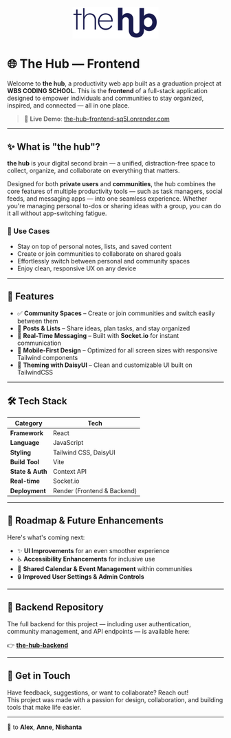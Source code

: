 <p align="center">
  <img src="./public/hub-dark.svg" alt="The Hub Logo" width="200"/>
</p>

# 🌐 The Hub — Frontend

Welcome to **the hub**, a productivity web app built as a graduation project at **WBS CODING SCHOOL**. This is the **frontend** of a full-stack application designed to empower individuals and communities to stay organized, inspired, and connected — all in one place.

> 🔗 **Live Demo**: [the-hub-frontend-sq5l.onrender.com](https://the-hub-frontend-sq5l.onrender.com)

---

## ✨ What is "the hub"?

**the hub** is your digital second brain — a unified, distraction-free space to collect, organize, and collaborate on everything that matters.

Designed for both **private users** and **communities**, the hub combines the core features of multiple productivity tools — such as task managers, social feeds, and messaging apps — into one seamless experience. Whether you're managing personal to-dos or sharing ideas with a group, you can do it all without app-switching fatigue.

### 🌱 Use Cases

- Stay on top of personal notes, lists, and saved content
- Create or join communities to collaborate on shared goals
- Effortlessly switch between personal and community spaces
- Enjoy clean, responsive UX on any device

---

## 🚀 Features

- ✅ **Community Spaces** – Create or join communities and switch easily between them
- 📝 **Posts & Lists** – Share ideas, plan tasks, and stay organized
- 💬 **Real-Time Messaging** – Built with **Socket.io** for instant communication
- 📱 **Mobile-First Design** – Optimized for all screen sizes with responsive Tailwind components
- 🎨 **Theming with DaisyUI** – Clean and customizable UI built on TailwindCSS

---

## 🛠️ Tech Stack

| Category        | Tech                              |
|----------------|-----------------------------------|
| **Framework**   | React                             |
| **Language**    | JavaScript                        |
| **Styling**     | Tailwind CSS, DaisyUI             |
| **Build Tool**  | Vite                              |
| **State & Auth**| Context API                       |
| **Real-time**   | Socket.io                         |
| **Deployment**  | Render (Frontend & Backend)       |

---

## 🔮 Roadmap & Future Enhancements

Here's what's coming next:

- ✨ **UI Improvements** for an even smoother experience
- ♿ **Accessibility Enhancements** for inclusive use
- 📆 **Shared Calendar & Event Management** within communities
- 🔒 **Improved User Settings & Admin Controls**

---

## 🧠 Backend Repository

The full backend for this project — including user authentication, community management, and API endpoints — is available here:

👉 **[the-hub-backend](https://github.com/Johanna2405/the-hub-backend)**

---

## 💌 Get in Touch

Have feedback, suggestions, or want to collaborate? Reach out!  
This project was made with a passion for design, collaboration, and building tools that make life easier.

---

💜 to **Alex**, **Anne**, **Nishanta** 

